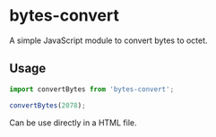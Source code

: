 # bytes-convert

A simple JavaScript module to convert bytes to octet.

## Usage

```javascript
import convertBytes from 'bytes-convert';

convertBytes(2078);
```

Can be use directly in a HTML file.